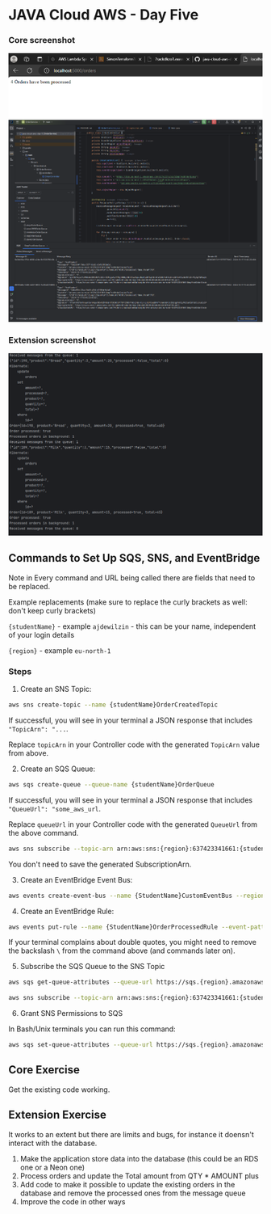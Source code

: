 # JAVA Cloud AWS - Day Five
### Core screenshot
![alt text](aws-day-5-message.png)
![alt text](aws-day-5-SQS.png)

### Extension screenshot
![alt text](aws-day-5-extension.png)
## Commands to Set Up SQS, SNS, and EventBridge

Note in Every command and URL being called there are fields that need to be replaced.

Example replacements (make sure to replace the curly brackets as well: don't keep curly brackets)

`{studentName}` - example `ajdewilzin` - this can be your name, independent of your login details

`{region}` - example `eu-north-1`

### Steps
1. Create an SNS Topic:

```bash
aws sns create-topic --name {studentName}OrderCreatedTopic
```
If successful, you will see in your terminal a JSON response that includes `"TopicArn": "...`.

Replace `topicArn` in your Controller code with the generated `TopicArn` value from above.

2. Create an SQS Queue:

```bash
aws sqs create-queue --queue-name {studentName}OrderQueue
```

If successful, you will see in your terminal a JSON response that includes `"QueueUrl": "some_aws_url`.

Replace `queueUrl` in your Controller code with the generated `QueueUrl` from the above command.


```bash
aws sns subscribe --topic-arn arn:aws:sns:{region}:637423341661:{studentName}OrderCreatedTopic --protocol sqs --notification-endpoint arn:aws:sqs:{region}:637423341661:{studentName}OrderQueue
```

You don't need to save the generated SubscriptionArn.

3. Create an EventBridge Event Bus:

```bash
aws events create-event-bus --name {StudentName}CustomEventBus --region {region}
```

4. Create an EventBridge Rule:

```bash
aws events put-rule --name {StudentName}OrderProcessedRule --event-pattern '{\"source\": [\"order.service\"]}' --event-bus-name {StudentName}CustomEventBus
```

If your terminal complains about double quotes, you might need to remove the backslash `\` from the command above (and commands later on).


5. Subscribe the SQS Queue to the SNS Topic

```bash
aws sqs get-queue-attributes --queue-url https://sqs.{region}.amazonaws.com/637423341661/{studentName}OrderQueue --attribute-name QueueArn --region {region}
```

```bash
aws sns subscribe --topic-arn arn:aws:sns:{region}:637423341661:{studentName}OrderCreatedTopic --protocol sqs --notification-endpoint arn:aws:sqs:{region}:637423341661:{studentName}OrderQueue --region {region}
```

6. Grant SNS Permissions to SQS

In Bash/Unix terminals you can run this command:

```bash
aws sqs set-queue-attributes --queue-url https://sqs.{region}.amazonaws.com/637423341661/{studentName}OrderQueue --attributes '{"Policy":"{\"Version\":\"2012-10-17\",\"Statement\":[{\"Effect\":\"Allow\",\"Principal\":{\"AWS\":\"*\"},\"Action\":\"SQS:SendMessage\",\"Resource\":\"arn:aws:sqs:{region}:637423341661:{studentName}OrderQueue\",\"Condition\":{\"ArnEquals\":{\"aws:SourceArn\":\"arn:aws:sns:{region}:637423341661:{studentName}OrderCreatedTopic\"}}}]}"}' --region {region}
```

## Core Exercise

Get the existing code working. 

## Extension Exercise

It works to an extent but there are limits and bugs, for instance it doensn't interact with the database.

1. Make the application store data into the database (this could be an RDS one or a Neon one)
2. Process orders and update the Total amount from QTY * AMOUNT plus
3. Add code to make it possible to update the existing orders in the database and remove the processed ones from the message queue
4. Improve the code in other ways
